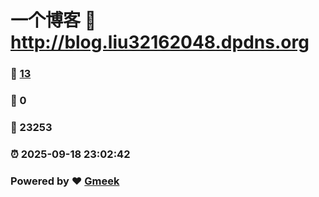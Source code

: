 # 一个博客 :link: http://blog.liu32162048.dpdns.org 
### :page_facing_up: [13](http://blog.liu32162048.dpdns.org/tag.html) 
### :speech_balloon: 0 
### :hibiscus: 23253 
### :alarm_clock: 2025-09-18 23:02:42 
### Powered by :heart: [Gmeek](https://github.com/Meekdai/Gmeek)
